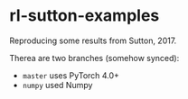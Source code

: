 # rl-sutton-examples

Reproducing some results from Sutton, 2017.

Therea are two branches (somehow synced):
 - `master` uses PyTorch 4.0+
 - `numpy` used Numpy
